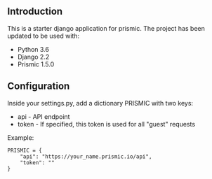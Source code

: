 Introduction
-------------
This is a starter django application for prismic.
The project has been updated to be used with:

- Python 3.6
- Django 2.2
- Prismic 1.5.0


Configuration
-------------
Inside your settings.py, add a dictionary PRISMIC with two keys:

* api - API endpoint
* token - If specified, this token is used for all "guest" requests

Example:

    PRISMIC = {
        "api": "https://your_name.prismic.io/api",
        "token": ""
    }